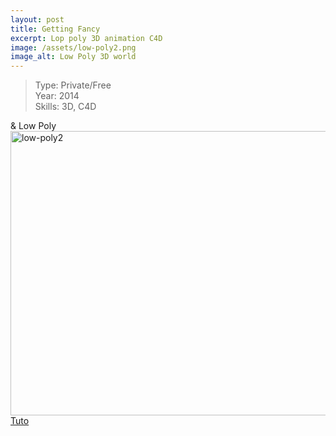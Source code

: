 ```yaml
---
layout: post
title: Getting Fancy
excerpt: Lop poly 3D animation C4D
image: /assets/low-poly2.png
image_alt: Low Poly 3D world
---
```


<blockquote>Type: Private/Free<br />
Year: 2014<br />
Skills: 3D, C4D</p></blockquote>
<p>&amp; Low Poly<a href="http://blog.thibaultjanbeyer.com/wp-content/uploads/2015/03/low-poly2.png"><img class="alignnone wp-image-1174 size-large" src="{{ site.baseurl }}/assets/low-poly2-1024x576.png" alt="low-poly2" width="809" height="455" /></a><a href="https://www.youtube.com/watch?v=KjuD81GAmjQ">Tuto</a></p>
<p>&nbsp;</p>
